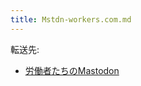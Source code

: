 ```yaml
---
title: Mstdn-workers.com.md
---
```

<div class="redirectMsg">

転送先:

-   [労働者たちのMastodon](/%E5%8A%B4%E5%83%8D%E8%80%85%E3%81%9F%E3%81%A1%E3%81%AEMastodon "労働者たちのMastodon")

</div>

<div class="mw-parser-output">

</div>
